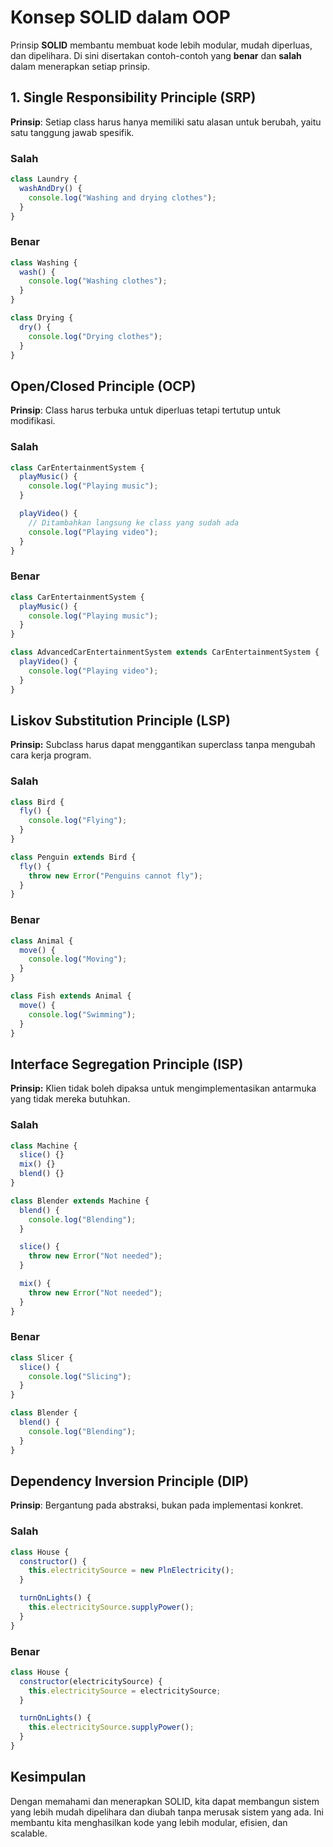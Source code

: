 # Konsep SOLID dalam OOP

Prinsip **SOLID** membantu membuat kode lebih modular, mudah diperluas, dan dipelihara. Di sini disertakan contoh-contoh yang **benar** dan **salah** dalam menerapkan setiap prinsip.

## 1. Single Responsibility Principle (SRP)

**Prinsip**: Setiap class harus hanya memiliki satu alasan untuk berubah, yaitu satu tanggung jawab spesifik.

### Salah

```javascript
class Laundry {
  washAndDry() {
    console.log("Washing and drying clothes");
  }
}
```

### Benar

```javascript
class Washing {
  wash() {
    console.log("Washing clothes");
  }
}

class Drying {
  dry() {
    console.log("Drying clothes");
  }
}
```

## Open/Closed Principle (OCP)

**Prinsip**: Class harus terbuka untuk diperluas tetapi tertutup untuk modifikasi.

### Salah

```javascript
class CarEntertainmentSystem {
  playMusic() {
    console.log("Playing music");
  }

  playVideo() {
    // Ditambahkan langsung ke class yang sudah ada
    console.log("Playing video");
  }
}
```

### Benar

```javascript
class CarEntertainmentSystem {
  playMusic() {
    console.log("Playing music");
  }
}

class AdvancedCarEntertainmentSystem extends CarEntertainmentSystem {
  playVideo() {
    console.log("Playing video");
  }
}
```

## Liskov Substitution Principle (LSP)

**Prinsip:** Subclass harus dapat menggantikan superclass tanpa mengubah cara kerja program.

### Salah

```javascript
class Bird {
  fly() {
    console.log("Flying");
  }
}

class Penguin extends Bird {
  fly() {
    throw new Error("Penguins cannot fly");
  }
}
```

### Benar

```javascript
class Animal {
  move() {
    console.log("Moving");
  }
}

class Fish extends Animal {
  move() {
    console.log("Swimming");
  }
}
```

## Interface Segregation Principle (ISP)

**Prinsip:** Klien tidak boleh dipaksa untuk mengimplementasikan antarmuka yang tidak mereka butuhkan.

### Salah

```javascript
class Machine {
  slice() {}
  mix() {}
  blend() {}
}

class Blender extends Machine {
  blend() {
    console.log("Blending");
  }

  slice() {
    throw new Error("Not needed");
  }

  mix() {
    throw new Error("Not needed");
  }
}
```

### Benar

```javascript
class Slicer {
  slice() {
    console.log("Slicing");
  }
}

class Blender {
  blend() {
    console.log("Blending");
  }
}
```

## Dependency Inversion Principle (DIP)

**Prinsip**: Bergantung pada abstraksi, bukan pada implementasi konkret.

### Salah

```javascript
class House {
  constructor() {
    this.electricitySource = new PlnElectricity();
  }

  turnOnLights() {
    this.electricitySource.supplyPower();
  }
}
```

### Benar

```javascript
class House {
  constructor(electricitySource) {
    this.electricitySource = electricitySource;
  }

  turnOnLights() {
    this.electricitySource.supplyPower();
  }
}
```

## Kesimpulan

Dengan memahami dan menerapkan SOLID, kita dapat membangun sistem yang lebih mudah dipelihara dan diubah tanpa merusak sistem yang ada. Ini membantu kita menghasilkan kode yang lebih modular, efisien, dan scalable.

